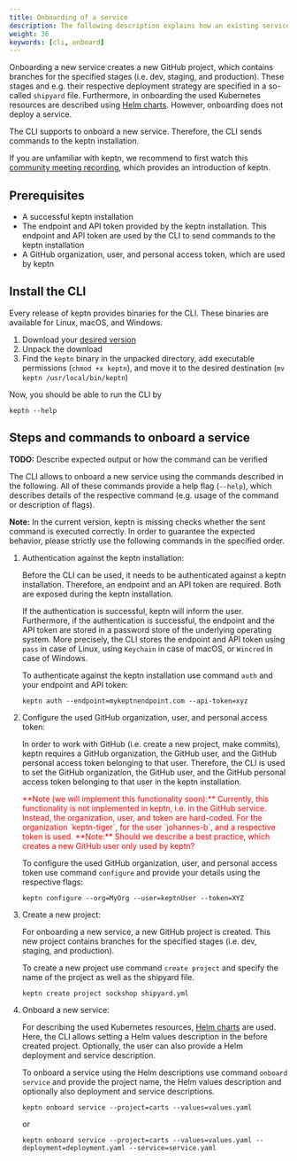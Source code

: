 ```yaml
---
title: Onboarding of a service
description: The following description explains how an existing service can be onboarded using keptn.
weight: 36
keywords: [cli, onboard]
---
```


Onboarding a new service creates a new GitHub project, which contains branches for the specified stages (i.e. dev, staging, and production).
These stages and e.g. their respective deployment strategy are specified in a so-called `shipyard` file.
Furthermore, in onboarding the used Kubernetes resources are described using [Helm charts](https://helm.sh/).
However, onboarding does not deploy a service.

The CLI supports to onboard a new service. 
Therefore, the CLI sends commands to the keptn installation.

If you are unfamiliar with keptn, we recommend to first watch this [community meeting recording](https://drive.google.com/open?id=1Zj-c0tGIvQ_0Dys6NsyDa-REsEZCvAHJ),
which provides an introduction of keptn.


## Prerequisites
- A successful keptn installation
- The endpoint and API token provided by the keptn installation. This endpoint and API token are used by the CLI to send commands to the keptn installation
- A GitHub organization, user, and personal access token, which are used by keptn 


## Install the CLI
Every release of keptn provides binaries for the CLI. These binaries are available for Linux, macOS, and Windows.

1. Download your [desired version](https://github.com/keptn/keptn/releases/tag/0.2)
2. Unpack the download <!--- Check if necessary -->
3. Find the `keptn` binary in the unpacked directory, add executable permissions (``chmod +x keptn``), and move it to the desired destination (``mv keptn /usr/local/bin/keptn``)

Now, you should be able to run the CLI by 
```console
keptn --help
```
## Steps and commands to onboard a service
**TODO:** Describe expected output or how the command can be verified

The CLI allows to onboard a new service using the commands described in the following.
All of these commands provide a help flag (`--help`), which describes details of the respective command (e.g. usage of the command or description of flags).

**Note:** In the current version, keptn is missing checks whether the sent command is executed correctly.
In order to guarantee the expected behavior, please strictly use the following commands in the specified order.

1. Authentication against the keptn installation:

    Before the CLI can be used, it needs to be authenticated against a keptn installation.
    Therefore, an endpoint and an API token are required. Both are exposed during the keptn installation.
    
    If the authentication is successful, keptn will inform the user.
    Furthermore, if the authentication is successful, the endpoint and the API token are stored in a password store of the underlying operating system.
    More precisely, the CLI stores the endpoint and API token using `pass` in case of Linux, using `Keychain` in case of macOS, or
    `Wincred` in case of Windows.

    To authenticate against the keptn installation use command `auth` and your endpoint and API token:
    ```console
    keptn auth --endpoint=mykeptnendpoint.com --api-token=xyz
    ```

1. Configure the used GitHub organization, user, and personal access token:

    In order to work with GitHub (i.e. create a new project, make commits), keptn requires a
    GitHub organization, the GitHub user, and the GitHub personal access token belonging to that user.
    Therefore, the CLI is used to set the GitHub organization, the GitHub user, and the GitHub personal access token belonging to that user in the keptn installation.

    <span style="color:red">
    **Note (we will implement this functionality soon):** Currently, this functionality is not implemented in keptn, i.e. in the GitHub service. Instead, the organization, user, and token are hard-coded.
    For the organization `keptn-tiger`, for the user `johannes-b`, and a respective token is used. 
    </span>

    <span style="color:red">
    **Note:** Should we describe a best practice, which creates a new GitHub user only used by keptn?
    </span>

    To configure the used GitHub organization, user, and personal access token use command `configure` and provide your details using the respective flags:
    ```console
    keptn configure --org=MyOrg --user=keptnUser --token=XYZ
    ```

1. Create a new project:

    For onboarding a new service, a new GitHub project is created. This new project contains branches for the specified stages (i.e. dev, staging, and production).  
        
    To create a new project use command `create project` and specify the name of the project as well as the shipyard file.
    ```console
    keptn create project sockshop shipyard.yml
    ```

1. Onboard a new service:

    For describing the used Kubernetes resources, [Helm charts](https://helm.sh/) are used.
    Here, the CLI allows setting a Helm values description in the before created project.
    Optionally, the user can also provide a Helm deployment and service description.

    To onboard a service using the Helm descriptions use command `onboard service` and provide the project name, the Helm values description and optionally also deployment and service descriptions.
    ```console
    keptn onboard service --project=carts --values=values.yaml
    ```
    or
    ```console
    keptn onboard service --project=carts --values=values.yaml --deployment=deployment.yaml --service=service.yaml
    ```